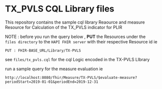 # TX_PVLS CQL Library files

This repository contains the sample cql library Reaource and measure Resource for Calculation of the TX_PVLS indicator for PLIR

NOTE : before you run the query below ,  **PUT** the Resources under the `files directory` to the `HAPI FHIR server` with their respective Resource id ie 

    PUT : FHIR-BASE_URL/Library/TX-PVLS 

see `files/tx_pvls.cql` for the cql Logic encoded in the TX-PVLS LIbrary

run a sample query for the measure evaluation ie

    http://localhost:8080/fhir/Measure/TX-PVLS/$evaluate-measure?periodStart=2019-01-01&periodEnd=2019-12-31
